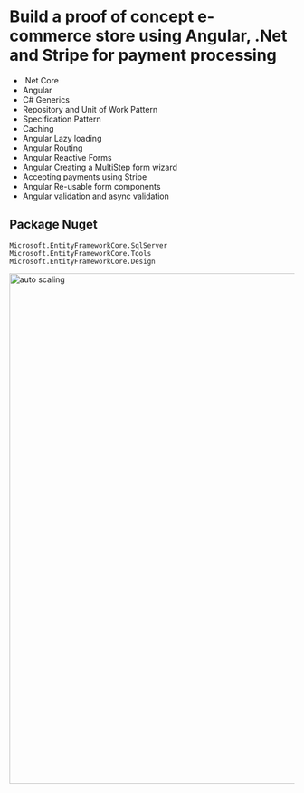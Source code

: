 # Build a proof of concept e-commerce store using Angular, .Net and Stripe for payment processing

- .Net Core
- Angular
- C# Generics
- Repository and Unit of Work Pattern
- Specification Pattern
- Caching
- Angular Lazy loading
- Angular Routing
- Angular Reactive Forms
- Angular Creating a MultiStep form wizard
- Accepting payments using Stripe
- Angular Re-usable form components
- Angular validation and async validation



## Package Nuget
```
Microsoft.EntityFrameworkCore.SqlServer
Microsoft.EntityFrameworkCore.Tools
Microsoft.EntityFrameworkCore.Design
```


<img src="/pictures/auto_scaling.png" title="auto scaling"  width="900">